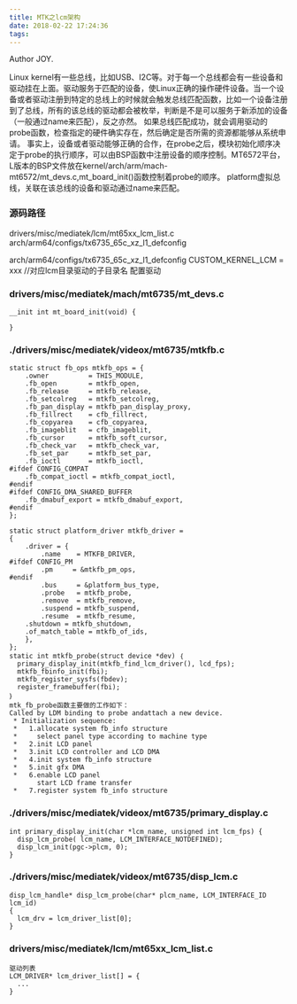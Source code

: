 ```yaml
---
title: MTK之lcm架构
date: 2018-02-22 17:24:36
tags:
---
```


Author JOY.
<!-- excerpt -->

Linux kernel有一些总线，比如USB、I2C等。对于每一个总线都会有一些设备和驱动挂在上面。驱动服务于匹配的设备，使Linux正确的操作硬件设备。当一个设备或者驱动注册到特定的总线上的时候就会触发总线匹配函数，比如一个设备注册到了总线，所有的该总线的驱动都会被枚举，判断是不是可以服务于新添加的设备（一般通过name来匹配），反之亦然。
如果总线匹配成功，就会调用驱动的probe函数，检查指定的硬件确实存在，然后确定是否所需的资源都能够从系统申请。
事实上，设备或者驱动能够正确的合作，在probe之后，模块初始化顺序决定于probe的执行顺序，可以由BSP函数中注册设备的顺序控制。MT6572平台，L版本的BSP文件放在kernel/arch/arm/mach-mt6572/mt_devs.c,mt_board_init()函数控制着probe的顺序。
platform虚拟总线，关联在该总线的设备和驱动通过name来匹配。

### 源码路径
drivers/misc/mediatek/lcm/mt65xx_lcm_list.c
arch/arm64/configs/tx6735_65c_xz_l1_defconfig


arch/arm64/configs/tx6735_65c_xz_l1_defconfig
CUSTOM_KERNEL_LCM = xxx  //对应lcm目录驱动的子目录名
配置驱动

### drivers/misc/mediatek/mach/mt6735/mt_devs.c
```
__init int mt_board_init(void) {

}
```

### ./drivers/misc/mediatek/videox/mt6735/mtkfb.c
```
static struct fb_ops mtkfb_ops = {
    .owner          = THIS_MODULE,
    .fb_open        = mtkfb_open,
    .fb_release     = mtkfb_release,
    .fb_setcolreg   = mtkfb_setcolreg,
    .fb_pan_display = mtkfb_pan_display_proxy,
    .fb_fillrect    = cfb_fillrect,
    .fb_copyarea    = cfb_copyarea,
    .fb_imageblit   = cfb_imageblit,
    .fb_cursor      = mtkfb_soft_cursor,
    .fb_check_var   = mtkfb_check_var,
    .fb_set_par     = mtkfb_set_par,
    .fb_ioctl       = mtkfb_ioctl,
#ifdef CONFIG_COMPAT
	.fb_compat_ioctl = mtkfb_compat_ioctl,
#endif    
#ifdef CONFIG_DMA_SHARED_BUFFER
    .fb_dmabuf_export = mtkfb_dmabuf_export,
#endif
};

static struct platform_driver mtkfb_driver =
{
    .driver = {
        .name    = MTKFB_DRIVER,
#ifdef CONFIG_PM
        .pm     = &mtkfb_pm_ops,
#endif
        .bus     = &platform_bus_type,
        .probe   = mtkfb_probe,
        .remove  = mtkfb_remove,
        .suspend = mtkfb_suspend,
        .resume  = mtkfb_resume,
	.shutdown = mtkfb_shutdown,
	.of_match_table = mtkfb_of_ids,
    },
};
static int mtkfb_probe(struct device *dev) ｛
  primary_display_init(mtkfb_find_lcm_driver(), lcd_fps);
  mtkfb_fbinfo_init(fbi);
  mtkfb_register_sysfs(fbdev);
  register_framebuffer(fbi);
｝
mtk_fb_probe函数主要做的工作如下：
Called by LDM binding to probe andattach a new device.
 * Initialization sequence:
 *   1.allocate system fb_info structure
 *     select panel type according to machine type
 *   2.init LCD panel
 *   3.init LCD controller and LCD DMA
 *   4.init system fb_info structure
 *   5.init gfx DMA
 *   6.enable LCD panel
       start LCD frame transfer
 *   7.register system fb_info structure
```

### ./drivers/misc/mediatek/videox/mt6735/primary_display.c
```
int primary_display_init(char *lcm_name, unsigned int lcm_fps) {
  disp_lcm_probe( lcm_name, LCM_INTERFACE_NOTDEFINED);
  disp_lcm_init(pgc->plcm, 0);
}
```

### ./drivers/misc/mediatek/videox/mt6735/disp_lcm.c
```
disp_lcm_handle* disp_lcm_probe(char* plcm_name, LCM_INTERFACE_ID lcm_id)
{
  lcm_drv = lcm_driver_list[0];
}
```

### drivers/misc/mediatek/lcm/mt65xx_lcm_list.c
```
驱动列表
LCM_DRIVER* lcm_driver_list[] = {
  ...
}
```
